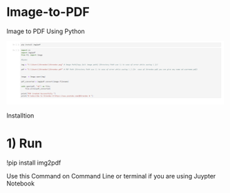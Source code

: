 # Image-to-PDF
Image to PDF Using Python

![""](https://github.com/Stren-Dev/Image-to-PDF/blob/main/Image.png?raw=true)

Installtion 

# 1) Run  
!pip install img2pdf 


Use this Command on Command Line or terminal if you are using Juypter Notebook


